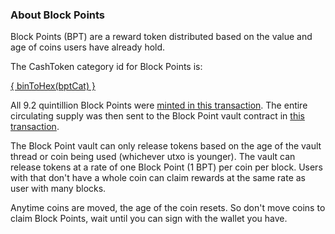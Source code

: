 <script>
    import { BPT as bptCat } from '@unspent/blockpoint';
    import { binToHex } from "@bitauth/libauth";
</script>

### About Block Points

Block Points (BPT) are a reward token distributed based on the value and age of coins users have already hold. 


The CashToken category id for Block Points is:

   [{ binToHex(bptCat) }](https://explorer.salemkode.com/token/7fe0cd5197494e47ade81eb164dcdbd51859ffbe581fe4a818085d56b2f3062c)

All 9.2 quintillion Block Points were [minted in this transaction](https://explorer.salemkode.com/tx/2420c5803f7318160bd4ed6729eecb8385688b79fa5653b8c64a1a8167b5e79f). The entire circulating supply was then sent to the Block Point vault contract in [this transaction](https://explorer.salemkode.com/address/bitcoincash:r0ak899wsk9mr9wz78tw2pnppumzry6ypejfvsad6u4vrj4kdewpwsmza35av).

The Block Point vault can only release tokens based on the age of the vault thread or coin being used (whichever utxo is younger). The vault can release tokens at a rate of one Block Point (1 BPT) per coin per block. Users with that don't have a whole coin can claim rewards at the same rate as user with many blocks.

Anytime coins are moved, the age of the coin resets. So don't move coins to claim Block Points, wait until you can sign with the wallet you have. 